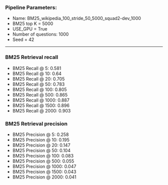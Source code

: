 ### Pipeline Parameters:
* Name: BM25_wikipedia_100_stride_50_5000_squad2-dev_1000
* BM25 top K = 5000
* USE_GPU = True
* Number of questions: 1000
* Seed = 42
------
### BM25 Retrieval recall 
* BM25 Recall @ 5: 0.581
* BM25 Recall @ 10: 0.64
* BM25 Recall @ 20: 0.705
* BM25 Recall @ 50: 0.783
* BM25 Recall @ 100: 0.805
* BM25 Recall @ 500: 0.865
* BM25 Recall @ 1000: 0.887
* BM25 Recall @ 1500: 0.896
* BM25 Recall @ 2000: 0.903
### BM25 Retrieval precision 
* BM25 Precision @ 5: 0.258
* BM25 Precision @ 10: 0.195
* BM25 Precision @ 20: 0.147
* BM25 Precision @ 50: 0.104
* BM25 Precision @ 100: 0.083
* BM25 Precision @ 500: 0.055
* BM25 Precision @ 1000: 0.047
* BM25 Precision @ 1500: 0.043
* BM25 Precision @ 2000: 0.041
